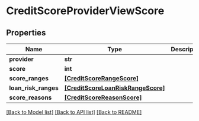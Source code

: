 # CreditScoreProviderViewScore


## Properties
Name | Type | Description | Notes
------------ | ------------- | ------------- | -------------
**provider** | **str** |  | [optional] 
**score** | **int** |  | [optional] 
**score_ranges** | [**[CreditScoreRangeScore]**](CreditScoreRangeScore.md) |  | [optional] 
**loan_risk_ranges** | [**[CreditScoreLoanRiskRangeScore]**](CreditScoreLoanRiskRangeScore.md) |  | [optional] 
**score_reasons** | [**[CreditScoreReasonScore]**](CreditScoreReasonScore.md) |  | [optional] 

[[Back to Model list]](../README.md#documentation-for-models) [[Back to API list]](../README.md#documentation-for-api-endpoints) [[Back to README]](../README.md)


